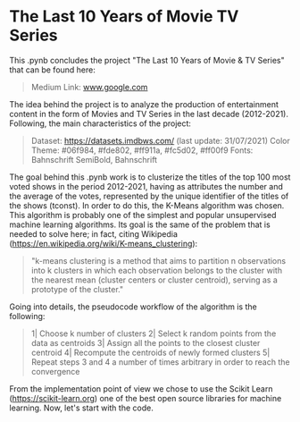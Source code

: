 # The Last 10 Years of Movie TV Series
This .pynb concludes the project "The Last 10 Years of Movie & TV Series" that can be found here:

>    Medium Link: www.google.com

The idea behind the project is to analyze the production of entertainment content in the form of Movies and TV Series in the last decade (2012-2021). Following, the main characteristics of the project:

>    Dataset: https://datasets.imdbws.com/ (last update: 31/07/2021)
>    Color Theme: #06f984, #fde802, #ff911a, #fc5d02, #ff00f9
>    Fonts: Bahnschrift SemiBold, Bahnschrift

The goal behind this .pynb work is to clusterize the titles of the top 100 most voted shows in the period 2012-2021, having as attributes the number and the average of the votes, represented by the unique identifier of the titles of the shows (tconst). In order to do this, the K-Means algorithm was chosen.
This algorithm is probably one of the simplest and popular unsupervised machine learning algorithms. Its goal is the same of the problem that is needed to solve here; in fact, citing Wikipedia (https://en.wikipedia.org/wiki/K-means_clustering):

>    "k-means clustering is a method that aims to partition n observations into k clusters in which each observation belongs to the cluster with the nearest mean (cluster centers or cluster centroid), serving as a prototype of the cluster."

Going into details, the pseudocode workflow of the algorithm is the following:

>    1|  Choose k number of clusters
>    2| Select k random points from the data as centroids 
>    3| Assign all the points to the closest cluster centroid 
>    4| Recompute the centroids of newly formed clusters 
>    5| Repeat steps 3 and 4 a number of times arbitrary in order to reach the convergence


From the implementation point of view we chose to use the Scikit Learn (https://scikit-learn.org) one of the best open source libraries for machine learning. Now, let's start with the code.
